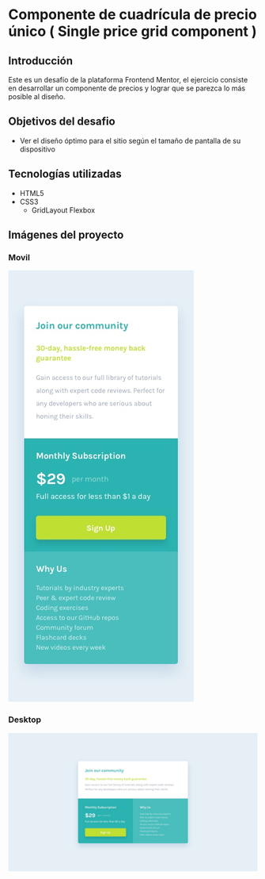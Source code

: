 # Componente de cuadrícula de precio único ( Single price grid component )


## Introducción
Este es un desafío de la plataforma Frontend Mentor, el ejercicio consiste en desarrollar un componente de precios y lograr que se parezca lo más posible al diseño.

## Objetivos del desafio

- Ver el diseño óptimo para el sitio según el tamaño de pantalla de su dispositivo

## Tecnologías utilizadas
- HTML5
- CSS3
	- GridLayout
	Flexbox


## Imágenes del proyecto

### Movil
![](./design/mobile-design.jpg)

### Desktop
![](./design/desktop-design.jpg)
